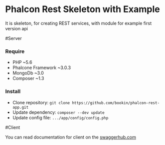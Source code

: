 # Phalcon Rest Skeleton with Example

It is skeleton, for creating REST services, with module for example first version api

#Server

### Require

- PHP ~5.6
- Phalcone Framework ~3.0.3
- MongoDb ~3.0
- Composer ~1.3

### Install

- Clone repository: `git clone https://github.com/bookin/phalcon-rest-app.git`
- Update dependency: `composer --dev update`
- Update config file: `.../app/config/config.php`

#Client

You can read documentation for client on the [swaggerhub.com](https://app.swaggerhub.com/api/bookin/phalcone-rest-example/0.0.1)